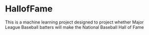 # HallofFame
This is a machine learning project designed to project whether Major League Baseball batters will make the National Baseball Hall of Fame
